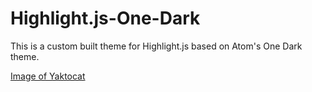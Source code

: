 # Highlight.js-One-Dark
This is a custom built theme for Highlight.js based on Atom's One Dark theme.

[Image of Yaktocat](http://tedvanriel.nl/assets/OneDarkHighlightJS.PNG)
